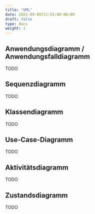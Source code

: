 ```yaml
---
title: "UML"
date: 2022-09-05T11:53:00-06:00
draft: false
type: docs
weight: 1
---
```


## Anwendungsdiagramm / Anwendungsfalldiagramm

TODO

## Sequenzdiagramm

TODO

## Klassendiagramm

TODO

## Use-Case-Diagramm

TODO

## Aktivitätsdiagramm

TODO

## Zustandsdiagramm

TODO
